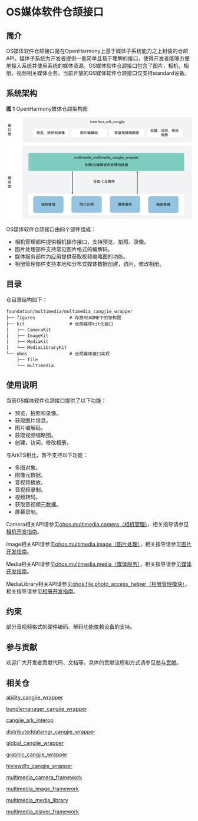 # OS媒体软件仓颉接口

## 简介

OS媒体软件仓颉接口是在OpenHarmony上基于媒体子系统能力之上封装的仓颉API。媒体子系统为开发者提供一套简单且易于理解的接口，使得开发者能够方便地接入系统并使用系统的媒体资源。OS媒体软件仓颉接口包含了图片，相机，相册，视频相关媒体业务。当前开放的OS媒体软件仓颉接口仅支持standard设备。

## 系统架构

**图 1**  OpenHarmony媒体仓颉架构图

![](figures/multimedia_cangjie_wrapper_architecture.png)

OS媒体软件仓颉接口由四个部件组成：

- 相机管理部件提供相机操作接口，支持预览、拍照、录像。
- 图片处理部件支持常见图片格式的编解码。
- 媒体服务部件为应用提供获取视频缩略图的功能。
- 相册管理部件支持本地和分布式媒体数据创建，访问，修改相册。

## 目录

仓目录结构如下：

```
foundation/multimedia/multimedia_cangjie_wrapper
├── figures             # 存放README中的架构图
├── kit                 # 仓颉媒体kit化接口
│   ├── CameraKit
│   ├── ImageKit
│   ├── MediaKit
│   └── MediaLibraryKit
└── ohos                # 仓颉媒体接口实现
    ├── file
    └── multimedia
```

## 使用说明

当前OS媒体软件仓颉接口提供了以下功能：

- 预览，拍照和录像。
- 获取图片信息。
- 图片编解码。
- 获取视频缩略图。
- 创建，访问，修改相册。

与ArkTS相比，暂不支持以下功能：

- 多图对象。
- 图像元数据。
- 音视频播放。
- 音视频录制。
- 视频转码。
- 获取音视频元数据。
- 屏幕录制。

Camera相关API请参见[ohos.multimedia.camera（相机管理）](https://gitcode.com/openharmony-sig/arkcompiler_cangjie_ark_interop/blob/master/doc/API_Reference/source_zh_cn/apis/CameraKit/cj-apis-multimedia-camera.md)，相关指导请参见[相机开发指南](https://gitcode.com/openharmony-sig/arkcompiler_cangjie_ark_interop/blob/master/doc/Dev_Guide/source_zh_cn/media/camera/cj-camera-preparation.md)。

Image相关API请参见[ohos.multimedia.image（图片处理）](https://gitcode.com/openharmony-sig/arkcompiler_cangjie_ark_interop/blob/master/doc/API_Reference/source_zh_cn/apis/ImageKit/cj-apis-image.md)，相关指导请参见[图片开发指南](https://gitcode.com/openharmony-sig/arkcompiler_cangjie_ark_interop/blob/master/doc/Dev_Guide/source_zh_cn/media/image/cj-image-overview.md)。

Media相关API请参见[ohos.multimedia.media（媒体服务）](https://gitcode.com/openharmony-sig/arkcompiler_cangjie_ark_interop/blob/master/doc/API_Reference/source_zh_cn/apis/MediaKit/cj-apis-multimedia_media.md)，相关指导请参见[媒体开发指南](https://gitcode.com/openharmony-sig/arkcompiler_cangjie_ark_interop/blob/master/doc/Dev_Guide/source_zh_cn/media/media/cj-media-kit-intro.md)。

MediaLibrary相关API请参见[ohos.file.photo_access_helper（相册管理模块）](https://gitcode.com/openharmony-sig/arkcompiler_cangjie_ark_interop/blob/master/doc/API_Reference/source_zh_cn/apis/MediaLibraryKit/cj-apis-multimedia-photo_accesshelper.md)，相关指导请参见[相册开发指南](https://gitcode.com/openharmony-sig/arkcompiler_cangjie_ark_interop/blob/master/doc/Dev_Guide/source_zh_cn/media/medialibrary/cj-photoAccessHelper-systemAlbum-guidelines.md)。

## 约束

部分音视频格式的硬件编码、解码功能依赖设备的支持。

## 参与贡献

欢迎广大开发者贡献代码、文档等，具体的贡献流程和方式请参见[参与贡献](https://gitcode.com/openharmony/docs/blob/master/zh-cn/contribute/%E5%8F%82%E4%B8%8E%E8%B4%A1%E7%8C%AE.md)。

## 相关仓

[ability\_cangjie\_wrapper](https://gitcode.com/openharmony-sig/ability_ability_cangjie_wrapper)

[bundlemanager\_cangjie\_wrapper](https://gitcode.com/openharmony-sig/bundlemanager_bundlemanager_cangjie_wrapper)

[cangjie\_ark\_interop](https://gitcode.com/openharmony-sig/arkcompiler_cangjie_ark_interop)

[distributeddatamgr\_cangjie\_wrapper](https://gitcode.com/openharmony-sig/distributeddatamgr_distributeddatamgr_cangjie_wrapper)

[global\_cangjie\_wrapper](https://gitcode.com/openharmony-sig/global_global_cangjie_wrapper)

[graphic\_cangjie\_wrapper](https://gitcode.com/openharmony-sig/graphic_graphic_cangjie_wrapper)

[hiviewdfx\_cangjie\_wrapper](https://gitcode.com/openharmony-sig/hiviewdfx_hiviewdfx_cangjie_wrapper)

[multimedia\_camera\_framework](https://gitee.com/openharmony/multimedia_camera_framework/blob/master/README.md)

[multimedia\_image\_framework](https://gitee.com/openharmony/multimedia_image_framework/blob/master/README.md)

[multimedia\_media\_library](https://gitee.com/openharmony/multimedia_media_library/blob/master/README.md)

[multimedia\_player\_framework](https://gitee.com/openharmony/multimedia_player_framework/blob/master/README.md)
